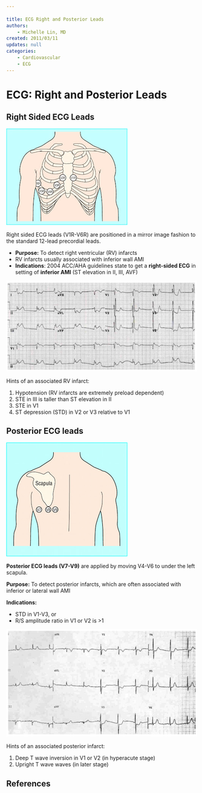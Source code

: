 ```yaml
---

title: ECG Right and Posterior Leads
authors:
    - Michelle Lin, MD
created: 2011/03/11
updates: null
categories:
    - Cardiovascular
    - ECG
---
```


# ECG: Right and Posterior Leads

## Right Sided ECG Leads

**![](image-1.png)**

Right sided ECG leads (V1R-V6R) are positioned in a mirror image fashion to the standard 12-lead precordial leads.

- **Purpose:** To detect right ventricular (RV) infarcts
- RV infarcts usually associated with inferior wall AMI
- **Indications**: 2004 ACC/AHA guidelines state to get a **right-sided ECG** in setting of **inferior AMI** (ST elevation in II, III, AVF)

![](image-2.png)

Hints of an associated RV infarct:

1. Hypotension (RV infarcts are extremely preload dependent) 
2. STE in III is taller than ST elevation in II
3. STE in V1
4. ST depression (STD) in V2 or V3 relative to V1 

## Posterior ECG leads

![](image-3.png)

**Posterior ECG leads (V7-V9)** are applied by moving V4-V6 to under the left scapula.

**Purpose:** To detect posterior infarcts, which are often associated with inferior or lateral wall AMI

**Indications:** 

- STD in V1-V3, or 
- R/S amplitude ratio in V1 or V2 is >1 

![](image-4.png)

Hints of an associated posterior infarct:

1. Deep T wave inversion in V1 or V2 (in hyperacute stage) 
2. Upright T wave waves (in later stage)

## References
